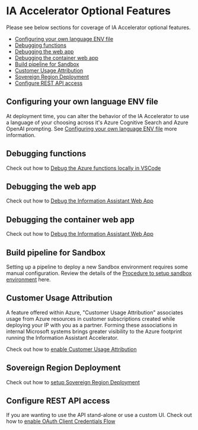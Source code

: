 # IA Accelerator Optional Features

Please see below sections for coverage of IA Accelerator optional features.

* [Configuring your own language ENV file](/docs/features/features.md#configuring-your-own-language-env-file)
* [Debugging functions](/docs/features/features.md#debugging-functions)
* [Debugging the web app](/docs/features/features.md#debugging-the-web-app)
* [Debugging the container web app](/docs/features/features.md#debugging-the-container-web-app)
* [Build pipeline for Sandbox](/docs/features/features.md#build-pipeline-for-sandbox)
* [Customer Usage Attribution](/docs/features/features.md#customer-usage-attribution)
* [Sovereign Region Deployment](/docs/features/features.md#sovereign-region-deployment)
* [Configure REST API access](#configure-rest-api-access)

## Configuring your own language ENV file

At deployment time, you can alter the behavior of the IA Accelerator to use a language of your choosing across it's Azure Cognitive Search and Azure OpenAI prompting. See [Configuring your own language ENV file](/docs/features/configuring_language_env_files.md) more information.

## Debugging functions

Check out how to [Debug the Azure functions locally in VSCode](/docs/function_debug.md)

## Debugging the web app

Check out how to [Debug the Information Assistant Web App](/docs/webapp_debug.md)

## Debugging the container web app

Check out how to [Debug the Information Assistant Web App](/docs/container_webapp_debug.md)

## Build pipeline for Sandbox

Setting up a pipeline to deploy a new Sandbox environment requires some manual configuration. Review the details of the [Procedure to setup sandbox environment](/docs/deployment/setting_up_sandbox_environment.md) here.

## Customer Usage Attribution

A feature offered within Azure, "Customer Usage Attribution" associates usage from Azure resources in customer subscriptions created while deploying your IP with you as a partner. Forming these associations in internal Microsoft systems brings greater visibility to the Azure footprint running the Information Assistant Accelerator.

Check out how to [enable Customer Usage Attribution](/docs/features/enable_customer_usage_attribution.md)

## Sovereign Region Deployment

Check out how to [setup Sovereign Region Deployment](/docs/deployment/enable_sovereign_deployment.md)

## Configure REST API access

If you are wanting to use the API stand-alone or use a custom UI.
Check out how to [enable OAuth Client Credentials Flow](/docs/deployment/client_credentials_flow.md)
